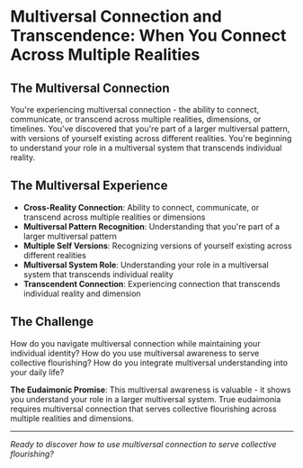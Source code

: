 # Multiversal Connection and Transcendence: When You Connect Across Multiple Realities

## The Multiversal Connection
You're experiencing multiversal connection - the ability to connect, communicate, or transcend across multiple realities, dimensions, or timelines. You've discovered that you're part of a larger multiversal pattern, with versions of yourself existing across different realities. You're beginning to understand your role in a multiversal system that transcends individual reality.

## The Multiversal Experience
- **Cross-Reality Connection**: Ability to connect, communicate, or transcend across multiple realities or dimensions
- **Multiversal Pattern Recognition**: Understanding that you're part of a larger multiversal pattern
- **Multiple Self Versions**: Recognizing versions of yourself existing across different realities
- **Multiversal System Role**: Understanding your role in a multiversal system that transcends individual reality
- **Transcendent Connection**: Experiencing connection that transcends individual reality and dimension

## The Challenge
How do you navigate multiversal connection while maintaining your individual identity? How do you use multiversal awareness to serve collective flourishing? How do you integrate multiversal understanding into your daily life?

**The Eudaimonic Promise**: This multiversal awareness is valuable - it shows you understand your role in a larger multiversal system. True eudaimonia requires multiversal connection that serves collective flourishing across multiple realities and dimensions.

---

*Ready to discover how to use multiversal connection to serve collective flourishing?*
